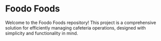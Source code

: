 # Foodo Foods

Welcome to the Foodo Foods repository! This project is a comprehensive solution for efficiently managing cafeteria operations, designed with simplicity and functionality in mind.
